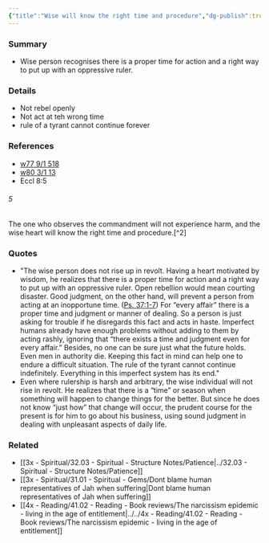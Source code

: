 ```yaml
---
{"title":"Wise will know the right time and procedure","dg-publish":true,"tags":[],"date created":"Thursday, November 17th 2022, 11:51:13 pm","date modified":"Thursday, November 17th 2022, 11:59:19 pm","permalink":"/3x-spiritual/31-01-spiritual-gems/wise-will-know-the-right-time-and-procedure/","dgHomeLink":true,"dgPassFrontmatter":true,"dgShowBacklinks":true,"dgShowLocalGraph":false,"dgShowInlineTitle":true}
---
```



### Summary
- Wise person recognises there is a proper time for action and a right way to put up with an oppressive ruler.

### Details
- Not rebel openly
- Not act at teh wrong time
- rule of a tyrant cannot continue forever

### References
- [w77 9/1 518](https://www.jw.org/finder?wtlocale=E&docid=1977641&srctype=wol&srcid=share&par=12)
- [w80 3/1 13](https://www.jw.org/finder?wtlocale=E&docid=1980166&srctype=wol&srcid=share&par=25)
- Eccl 8:5 
<div class="transclusion internal-embed is-loaded"><div class="markdown-embed">



###### 5
The one who observes the commandment will not experience harm, and the wise heart will know the right time and procedure.[^2]


</div></div>

### Quotes
- "The wise person does not rise up in revolt. Having a heart motivated by wisdom, he realizes that there is a proper time for action and a right way to put up with an oppressive ruler. Open rebellion would mean courting disaster. Good judgment, on the other hand, will prevent a person from acting at an inopportune time. ([Ps. 37:1-7](https://wol.jw.org/en/wol/bc/r1/lp-e/1977641/8/0)) For “every affair” there is a proper time and judgment or manner of dealing. So a person is just asking for trouble if he disregards this fact and acts in haste. Imperfect humans already have enough problems without adding to them by acting rashly, ignoring that “there exists a time and judgment even for every affair.” Besides, no one can be sure just what the future holds. Even men in authority die. Keeping this fact in mind can help one to endure a difficult situation. The rule of the tyrant cannot continue indefinitely. Everything in this imperfect system has its end."
- Even where rulership is harsh and arbitrary, the wise individual will not rise in revolt. He realizes that there is a “time” or season when something will happen to change things for the better. But since he does not know “just how” that change will occur, the prudent course for the present is for him to go about his business, using sound judgment in dealing with unpleasant aspects of daily life.​

### Related
- [[3x - Spiritual/32.03 - Spiritual - Structure Notes/Patience|../32.03 - Spiritual - Structure Notes/Patience]]
- [[3x - Spiritual/31.01 - Spiritual - Gems/Dont blame human representatives of Jah when suffering|Dont blame human representatives of Jah when suffering]]
- [[4x - Reading/41.02 - Reading - Book reviews/The narcissism epidemic - living in the age of entitlement|../../4x - Reading/41.02 - Reading - Book reviews/The narcissism epidemic - living in the age of entitlement]]